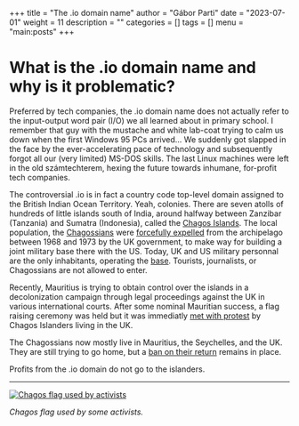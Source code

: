 +++
title = "The .io domain name"
author = "Gábor Parti"
date = "2023-07-01"
weight = 11
description = ""
categories = []
tags = []
menu = "main:posts"
+++

# What is the .io domain name and why is it problematic?

Preferred by tech companies, the .io domain name does not actually refer to the input-output word pair (I/O) we all learned about in primary school. I remember that guy with the mustache and white lab-coat trying to calm us down when the first Windows 95 PCs arrived... We suddenly got slapped in the face by the ever-accelerating pace of technology and subsequently forgot all our (very limited) MS-DOS skills. The last Linux machines were left in the old számtechterem, hexing the future towards inhumane, for-profit tech companies.

The controversial .io is in fact a country code top-level domain assigned to the British Indian Ocean Territory. Yeah, colonies. There are seven atolls of hundreds of little islands south of India, around halfway between Zanzibar (Tanzania) and Sumatra (Indonesia), called the [Chagos Islands](https://en.wikipedia.org/wiki/Chagos_Archipelago). The local population, the [Chagossians](https://en.wikipedia.org/wiki/Chagossians) were [forcefully expelled](https://en.wikipedia.org/wiki/Expulsion_of_the_Chagossians) from the archipelago between 1968 and 1973 by the UK government, to make way for building a joint military base there with the US. Today, UK and US military personnal are the only inhabitants, operating the [base](https://en.wikipedia.org/wiki/Camp_Thunder_Cove). Tourists, journalists, or Chagossians are not allowed to enter. 

Recently, Mauritius is trying to obtain control over the islands in a decolonization campaign through legal proceedings against the UK in various international courts. After some nominal Mauritian success, a flag raising ceremony was held but it was immediatly [met with protest](https://www.itv.com/news/meridian/2022-02-14/chagos-islanders-living-in-sussex-criticise-problematic-flag-raising) by Chagos Islanders living in the UK.

The Chagossians now mostly live in Mauritius, the Seychelles, and the UK. They are still trying to go home, but a [ban on their return](https://newint.org/features/web-exclusive/2016/07/05/uk-supreme-court-highlights-right-of-chagos-refugees-to-return) remains in place. 

Profits from the .io domain do not go to the islanders.

---

[![Chagos flag used by activists](/images/chagos_ilois.png)](https://en.wikipedia.org/wiki/Chagossians#)

*Chagos flag used by some activists.*

